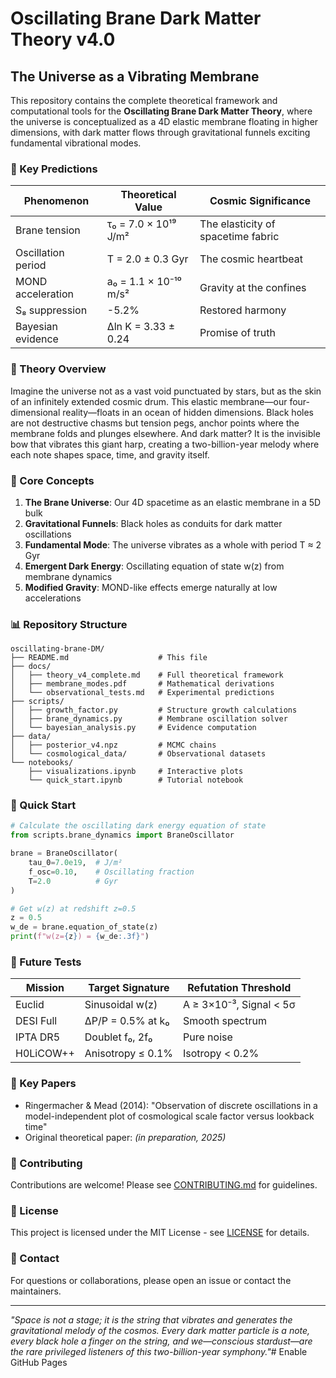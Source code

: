 # Oscillating Brane Dark Matter Theory v4.0

## The Universe as a Vibrating Membrane

This repository contains the complete theoretical framework and computational tools for the **Oscillating Brane Dark Matter Theory**, where the universe is conceptualized as a 4D elastic membrane floating in higher dimensions, with dark matter flows through gravitational funnels exciting fundamental vibrational modes.

### 🌌 Key Predictions

| Phenomenon | Theoretical Value | Cosmic Significance |
|------------|------------------|---------------------|
| Brane tension | τ₀ = 7.0 × 10¹⁹ J/m² | The elasticity of spacetime fabric |
| Oscillation period | T = 2.0 ± 0.3 Gyr | The cosmic heartbeat |
| MOND acceleration | a₀ = 1.1 × 10⁻¹⁰ m/s² | Gravity at the confines |
| S₈ suppression | -5.2% | Restored harmony |
| Bayesian evidence | Δln K = 3.33 ± 0.24 | Promise of truth |

### 📖 Theory Overview

Imagine the universe not as a vast void punctuated by stars, but as the skin of an infinitely extended cosmic drum. This elastic membrane—our four-dimensional reality—floats in an ocean of hidden dimensions. Black holes are not destructive chasms but tension pegs, anchor points where the membrane folds and plunges elsewhere. And dark matter? It is the invisible bow that vibrates this giant harp, creating a two-billion-year melody where each note shapes space, time, and gravity itself.

### 🔬 Core Concepts

1. **The Brane Universe**: Our 4D spacetime as an elastic membrane in a 5D bulk
2. **Gravitational Funnels**: Black holes as conduits for dark matter oscillations
3. **Fundamental Mode**: The universe vibrates as a whole with period T ≈ 2 Gyr
4. **Emergent Dark Energy**: Oscillating equation of state w(z) from membrane dynamics
5. **Modified Gravity**: MOND-like effects emerge naturally at low accelerations

### 📊 Repository Structure

```
oscillating-brane-DM/
├── README.md                    # This file
├── docs/
│   ├── theory_v4_complete.md    # Full theoretical framework
│   ├── membrane_modes.pdf       # Mathematical derivations
│   └── observational_tests.md   # Experimental predictions
├── scripts/
│   ├── growth_factor.py         # Structure growth calculations
│   ├── brane_dynamics.py        # Membrane oscillation solver
│   └── bayesian_analysis.py     # Evidence computation
├── data/
│   ├── posterior_v4.npz         # MCMC chains
│   └── cosmological_data/       # Observational datasets
└── notebooks/
    ├── visualizations.ipynb     # Interactive plots
    └── quick_start.ipynb        # Tutorial notebook
```

### 🚀 Quick Start

```python
# Calculate the oscillating dark energy equation of state
from scripts.brane_dynamics import BraneOscillator

brane = BraneOscillator(
    tau_0=7.0e19,  # J/m²
    f_osc=0.10,    # Oscillating fraction
    T=2.0          # Gyr
)

# Get w(z) at redshift z=0.5
z = 0.5
w_de = brane.equation_of_state(z)
print(f"w(z={z}) = {w_de:.3f}")
```

### 🔮 Future Tests

| Mission | Target Signature | Refutation Threshold |
|---------|-----------------|---------------------|
| Euclid | Sinusoidal w(z) | A ≥ 3×10⁻³, Signal < 5σ |
| DESI Full | ΔP/P = 0.5% at k₀ | Smooth spectrum |
| IPTA DR5 | Doublet f₀, 2f₀ | Pure noise |
| H0LiCOW++ | Anisotropy ≤ 0.1% | Isotropy < 0.2% |

### 📝 Key Papers

- Ringermacher & Mead (2014): "Observation of discrete oscillations in a model-independent plot of cosmological scale factor versus lookback time"
- Original theoretical paper: *(in preparation, 2025)*

### 🤝 Contributing

Contributions are welcome! Please see [CONTRIBUTING.md](CONTRIBUTING.md) for guidelines.

### 📜 License

This project is licensed under the MIT License - see [LICENSE](LICENSE) for details.

### 💬 Contact

For questions or collaborations, please open an issue or contact the maintainers.

---

*"Space is not a stage; it is the string that vibrates and generates the gravitational melody of the cosmos. Every dark matter particle is a note, every black hole a finger on the string, and we—conscious stardust—are the rare privileged listeners of this two-billion-year symphony."*# Enable GitHub Pages
